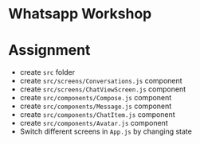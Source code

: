 # Whatsapp Workshop

# Assignment

- create `src` folder
- create `src/screens/Conversations.js` component
- create `src/screens/ChatViewScreen.js` component
- create `src/components/Compose.js` component
- create `src/components/Message.js` component
- create `src/components/ChatItem.js` component
- create `src/components/Avatar.js` component
- Switch different screens in `App.js` by changing state

